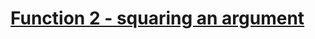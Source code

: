 ﻿# [Function 2 - squaring an argument](https://www.codewars.com/kata/function-2-squaring-an-argument/)
